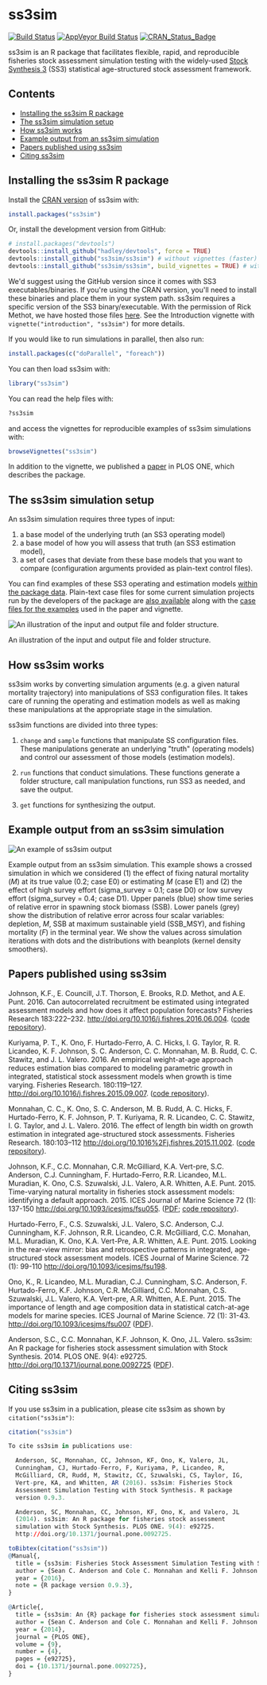 <!-- README.md is generated from README.Rmd. Please edit that file -->
ss3sim
======

[![Build Status](https://travis-ci.org/ss3sim/ss3sim.png?branch=master)](https://travis-ci.org/ss3sim/ss3sim) [![AppVeyor Build Status](https://ci.appveyor.com/api/projects/status/github/ss3sim/ss3sim?branch=master&svg=true)](https://ci.appveyor.com/project/ss3sim/ss3sim) [![CRAN\_Status\_Badge](http://www.r-pkg.org/badges/version/ss3sim)](https://cran.r-project.org/package=ss3sim)

ss3sim is an R package that facilitates flexible, rapid, and reproducible fisheries stock assessment simulation testing with the widely-used [Stock Synthesis 3](http://nft.nefsc.noaa.gov/Stock_Synthesis_3.htm) (SS3) statistical age-structured stock assessment framework.

Contents
--------

-   [Installing the ss3sim R package](#installing-the-ss3sim-r-package)
-   [The ss3sim simulation setup](#the-ss3sim-simulation-setup)
-   [How ss3sim works](#how-ss3sim-works)
-   [Example output from an ss3sim simulation](#example-output-from-an-ss3sim-simulation)
-   [Papers published using ss3sim](#papers-published-using-ss3sim)
-   [Citing ss3sim](#citing-ss3sim)

<!-- end toc -->
Installing the ss3sim R package
-------------------------------

Install the [CRAN version](https://cran.r-project.org/package=ss3sim) of ss3sim with:

``` r
install.packages("ss3sim")
```

Or, install the development version from GitHub:

``` r
# install.packages("devtools")
devtools::install_github("hadley/devtools", force = TRUE)
devtools::install_github("ss3sim/ss3sim") # without vignettes (faster)
devtools::install_github("ss3sim/ss3sim", build_vignettes = TRUE) # with vignettes
```

We'd suggest using the GitHub version since it comes with SS3 executables/binaries. If you're using the CRAN version, you'll need to install these binaries and place them in your system path. ss3sim requires a specific version of the SS3 binary/executable. With the permission of Rick Methot, we have hosted those files [here](https://github.com/ss3sim/ss3sim/tree/master/inst/bin). See the Introduction vignette with `vignette("introduction", "ss3sim")` for more details.

If you would like to run simulations in parallel, then also run:

``` r
install.packages(c("doParallel", "foreach"))
```

You can then load ss3sim with:

``` r
library("ss3sim")
```

You can read the help files with:

``` r
?ss3sim
```

and access the vignettes for reproducible examples of ss3sim simulations with:

``` r
browseVignettes("ss3sim")
```

In addition to the vignette, we published a [paper](http://www.plosone.org/article/info%3Adoi%2F10.1371%2Fjournal.pone.0092725) in PLOS ONE, which describes the package.

The ss3sim simulation setup
---------------------------

An ss3sim simulation requires three types of input:

1.  a base model of the underlying truth (an SS3 operating model)
2.  a base model of how you will assess that truth (an SS3 estimation model),
3.  a set of cases that deviate from these base models that you want to compare (configuration arguments provided as plain-text control files).

You can find examples of these SS3 operating and estimation models [within the package data](https://github.com/seananderson/ss3sim/tree/master/inst/extdata/models). Plain-text case files for some current simulation projects run by the developers of the package are [also available](https://github.com/seananderson/ss3sim/tree/master/inst/extdata/cases) along with the [case files for the examples](https://github.com/seananderson/ss3sim/tree/master/inst/extdata/eg-cases) used in the paper and vignette.

![An illustration of the input and output file and folder structure.](https://raw.githubusercontent.com/ss3sim/ss3sim/f763cfb462a9e68db670155070cd554812a65160/man/figures/filestructure.png)

An illustration of the input and output file and folder structure.

How ss3sim works
----------------

ss3sim works by converting simulation arguments (e.g. a given natural mortality trajectory) into manipulations of SS3 configuration files. It takes care of running the operating and estimation models as well as making these manipulations at the appropriate stage in the simulation.

ss3sim functions are divided into three types:

1.  `change` and `sample` functions that manipulate SS configuration files. These manipulations generate an underlying "truth" (operating models) and control our assessment of those models (estimation models).

2.  `run` functions that conduct simulations. These functions generate a folder structure, call manipulation functions, run SS3 as needed, and save the output.

3.  `get` functions for synthesizing the output.

Example output from an ss3sim simulation
----------------------------------------

![An example of ss3sim output](https://raw.github.com/seananderson/ss3sim/master/inst/ms/fig2-20131109.png)

Example output from an ss3sim simulation. This example shows a crossed simulation in which we considered (1) the effect of fixing natural mortality (*M*) at its true value (0.2; case E0) or estimating *M* (case E1) and (2) the effect of high survey effort (sigma\_survey = 0.1; case D0) or low survey effort (sigma\_survey = 0.4; case D1). Upper panels (blue) show time series of relative error in spawning stock biomass (SSB). Lower panels (grey) show the distribution of relative error across four scalar variables: depletion, *M*, SSB at maximum sustainable yield (SSB\_MSY), and fishing mortality (*F*) in the terminal year. We show the values across simulation iterations with dots and the distributions with beanplots (kernel density smoothers).

Papers published using ss3sim
-----------------------------

Johnson, K.F., E. Councill, J.T. Thorson, E. Brooks, R.D. Methot, and A.E. Punt. 2016. Can autocorrelated recruitment be estimated using integrated assessment models and how does it affect population forecasts? Fisheries Research 183:222–232. <http://doi.org/10.1016/j.fishres.2016.06.004>. ([code repository](https://github.com/kellijohnson/AR-perf-testing)).

Kuriyama, P. T., K. Ono, F. Hurtado-Ferro, A. C. Hicks, I. G. Taylor, R. R. Licandeo, K. F. Johnson, S. C. Anderson, C. C. Monnahan, M. B. Rudd, C. C. Stawitz, and J. L. Valero. 2016. An empirical weight-at-age approach reduces estimation bias compared to modeling parametric growth in integrated, statistical stock assessment models when growth is time varying. Fisheries Research. 180:119–127. <http://doi.org/10.1016/j.fishres.2015.09.007>. ([code repository](https://github.com/ss3sim/Empirical)).

Monnahan, C. C., K. Ono, S. C. Anderson, M. B. Rudd, A. C. Hicks, F. Hurtado-Ferro, K. F. Johnson, P. T. Kuriyama, R. R. Licandeo, C. C. Stawitz, I. G. Taylor, and J. L. Valero. 2016. The effect of length bin width on growth estimation in integrated age-structured stock assessments. Fisheries Research. 180:103–112 <http://doi.org/10.1016%2Fj.fishres.2015.11.002>. ([code repository](https://github.com/ss3sim/binning)).

Johnson, K.F., C.C. Monnahan, C.R. McGilliard, K.A. Vert-pre, S.C. Anderson, C.J. Cunningham, F. Hurtado-Ferro, R.R. Licandeo, M.L. Muradian, K. Ono, C.S. Szuwalski, J.L. Valero, A.R. Whitten, A.E. Punt. 2015. Time-varying natural mortality in fisheries stock assessment models: identifying a default approach. 2015. ICES Journal of Marine Science 72 (1): 137-150 <http://doi.org/10.1093/icesjms/fsu055>. ([PDF](http://icesjms.oxfordjournals.org/content/early/2014/04/09/icesjms.fsu055.full.pdf?keytype=ref&ijkey=NEXmZIkz3289u3z); [code repository](https://github.com/ss3sim/natural-mortality "R code to recreate the simulation")).

Hurtado-Ferro, F., C.S. Szuwalski, J.L. Valero, S.C. Anderson, C.J. Cunningham, K.F. Johnson, R.R. Licandeo, C.R. McGilliard, C.C. Monahan, M.L. Muradian, K. Ono, K.A. Vert-Pre, A.R. Whitten, A.E. Punt. 2015. Looking in the rear-view mirror: bias and retrospective patterns in integrated, age-structured stock assessment models. ICES Journal of Marine Science. 72 (1): 99-110 <http://doi.org/10.1093/icesjms/fsu198>.

Ono, K., R. Licandeo, M.L. Muradian, C.J. Cunningham, S.C. Anderson, F. Hurtado-Ferro, K.F. Johnson, C.R. McGilliard, C.C. Monnahan, C.S. Szuwalski, J.L. Valero, K.A. Vert-pre, A.R. Whitten, A.E. Punt. 2015. The importance of length and age composition data in statistical catch-at-age models for marine species. ICES Journal of Marine Science. 72 (1): 31-43. <http://doi.org/10.1093/icesjms/fsu007> ([PDF](https://dl.dropboxusercontent.com/u/254940/papers/Ono_etal_2014_importance_of_length_and_age_composition_data.pdf)).

Anderson, S.C., C.C. Monnahan, K.F. Johnson, K. Ono, J.L. Valero. ss3sim: An R package for fisheries stock assessment simulation with Stock Synthesis. 2014. PLOS ONE. 9(4): e92725. <http://doi.org/10.1371/journal.pone.0092725> ([PDF](http://www.plosone.org/article/fetchObject.action?uri=info%3Adoi%2F10.1371%2Fjournal.pone.0092725&representation=PDF)).

Citing ss3sim
-------------

If you use ss3sim in a publication, please cite ss3sim as shown by `citation("ss3sim")`:

``` r
citation("ss3sim")

To cite ss3sim in publications use:

  Anderson, SC, Monnahan, CC, Johnson, KF, Ono, K, Valero, JL,
  Cunningham, CJ, Hurtado-Ferro, F, Kuriyama, P, Licandeo, R,
  McGilliard, CR, Rudd, M, Stawitz, CC, Szuwalski, CS, Taylor, IG,
  Vert-pre, KA, and Whitten, AR (2016). ss3sim: Fisheries Stock
  Assessment Simulation Testing with Stock Synthesis. R package
  version 0.9.3.

  Anderson, SC, Monnahan, CC, Johnson, KF, Ono, K, and Valero, JL
  (2014). ss3sim: An R package for fisheries stock assessment
  simulation with Stock Synthesis. PLOS ONE. 9(4): e92725.
  http://doi.org/10.1371/journal.pone.0092725.

toBibtex(citation("ss3sim"))
@Manual{,
  title = {ss3sim: Fisheries Stock Assessment Simulation Testing with Stock Synthesis},
  author = {Sean C. Anderson and Cole C. Monnahan and Kelli F. Johnson and Kotaro Ono and Juan L. Valero and Curry J. Cunningham and Felipe Hurtado-Ferro and Peter Kuriyama and Roberto Licandeo and Carey R. McGilliard and Merrill Rudd and Christine C. Stawitz and Cody S. Szuwalski and Ian G. Taylor and Katyana A. Vert-pre and Athol R. Whitten},
  year = {2016},
  note = {R package version 0.9.3},
}

@Article{,
  title = {ss3sim: An {R} package for fisheries stock assessment simulation with {Stock Synthesis}},
  author = {Sean C. Anderson and Cole C. Monnahan and Kelli F. Johnson and Kotaro Ono and Juan L. Valero},
  year = {2014},
  journal = {PLOS ONE},
  volume = {9},
  number = {4},
  pages = {e92725},
  doi = {10.1371/journal.pone.0092725},
}
```
